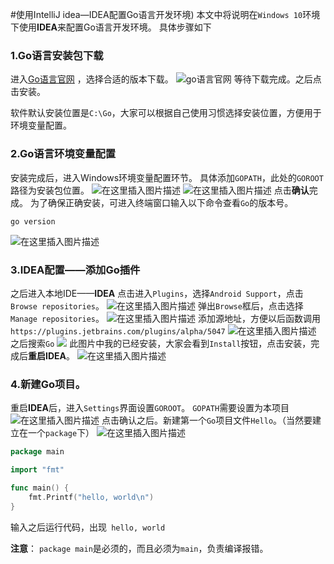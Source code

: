 #使用IntelliJ idea—IDEA配置Go语言开发环境)
本文中将说明在`Windows 10`环境下使用**IDEA**来配置Go语言开发环境。
具体步骤如下

### 1.Go语言安装包下载

进入[Go语言官网](https://golang.org/dl/) ，选择合适的版本下载。
![go语言官网](https://img-blog.csdn.net/20181014153539704?watermark/2/text/aHR0cHM6Ly9ibG9nLmNzZG4ubmV0L0tvcmVuX1dlaQ==/font/5a6L5L2T/fontsize/400/fill/I0JBQkFCMA==/dissolve/70)
等待下载完成。之后点击安装。

软件默认安装位置是`C:\Go`，大家可以根据自己使用习惯选择安装位置，方便用于环境变量配置。
###  2.Go语言环境变量配置
安装完成后，进入Windows环境变量配置环节。
具体添加`GOPATH`，此处的`GOROOT`路径为安装包位置。
![在这里插入图片描述](https://img-blog.csdn.net/20181018111908276?watermark/2/text/aHR0cHM6Ly9ibG9nLmNzZG4ubmV0L0tvcmVuX1dlaQ==/font/5a6L5L2T/fontsize/400/fill/I0JBQkFCMA==/dissolve/70)
![在这里插入图片描述](https://img-blog.csdn.net/2018101811173762?watermark/2/text/aHR0cHM6Ly9ibG9nLmNzZG4ubmV0L0tvcmVuX1dlaQ==/font/5a6L5L2T/fontsize/400/fill/I0JBQkFCMA==/dissolve/70)
点击**确认**完成。
为了确保正确安装，可进入终端窗口输入以下命令查看`Go`的版本号。

`go version`

![在这里插入图片描述](https://img-blog.csdn.net/20181014155156911?watermark/2/text/aHR0cHM6Ly9ibG9nLmNzZG4ubmV0L0tvcmVuX1dlaQ==/font/5a6L5L2T/fontsize/400/fill/I0JBQkFCMA==/dissolve/70)
###  3.IDEA配置——添加Go插件
之后进入本地IDE——**IDEA**
点击进入`Plugins`，选择`Android Support`，点击`Browse repositories`。
![在这里插入图片描述](https://img-blog.csdn.net/20181014155738349?watermark/2/text/aHR0cHM6Ly9ibG9nLmNzZG4ubmV0L0tvcmVuX1dlaQ==/font/5a6L5L2T/fontsize/400/fill/I0JBQkFCMA==/dissolve/70)
弹出`Browse`框后，点击选择`Manage repositories`。
![在这里插入图片描述](https://img-blog.csdn.net/20181014160423788?watermark/2/text/aHR0cHM6Ly9ibG9nLmNzZG4ubmV0L0tvcmVuX1dlaQ==/font/5a6L5L2T/fontsize/400/fill/I0JBQkFCMA==/dissolve/70)
添加源地址，方便以后函数调用
`https://plugins.jetbrains.com/plugins/alpha/5047`
![在这里插入图片描述](https://img-blog.csdn.net/20181014160747597?watermark/2/text/aHR0cHM6Ly9ibG9nLmNzZG4ubmV0L0tvcmVuX1dlaQ==/font/5a6L5L2T/fontsize/400/fill/I0JBQkFCMA==/dissolve/70)
之后搜索`Go`
![](https://img-blog.csdn.net/20181014155641805?watermark/2/text/aHR0cHM6Ly9ibG9nLmNzZG4ubmV0L0tvcmVuX1dlaQ==/font/5a6L5L2T/fontsize/400/fill/I0JBQkFCMA==/dissolve/70)
此图片中我的已经安装，大家会看到`Install`按钮，点击安装，完成后**重启IDEA**。
![在这里插入图片描述](https://img-blog.csdn.net/20181014155924470?watermark/2/text/aHR0cHM6Ly9ibG9nLmNzZG4ubmV0L0tvcmVuX1dlaQ==/font/5a6L5L2T/fontsize/400/fill/I0JBQkFCMA==/dissolve/70)

###  4.新建Go项目。
重启**IDEA**后，进入`Settings`界面设置`GOROOT`。
`GOPATH`需要设置为本项目
![在这里插入图片描述](https://img-blog.csdn.net/20181014161108126?watermark/2/text/aHR0cHM6Ly9ibG9nLmNzZG4ubmV0L0tvcmVuX1dlaQ==/font/5a6L5L2T/fontsize/400/fill/I0JBQkFCMA==/dissolve/70)
点击确认之后。新建第一个`Go`项目文件`Hello`。（当然要建立在一个`package`下）
![在这里插入图片描述](https://img-blog.csdn.net/20181014161325344?watermark/2/text/aHR0cHM6Ly9ibG9nLmNzZG4ubmV0L0tvcmVuX1dlaQ==/font/5a6L5L2T/fontsize/400/fill/I0JBQkFCMA==/dissolve/70)
```go
package main

import "fmt"

func main() {
	fmt.Printf("hello, world\n")
}
```
输入之后运行代码，出现` hello, world`

**注意**： `package main`是必须的，而且必须为`main`，负责编译报错。
